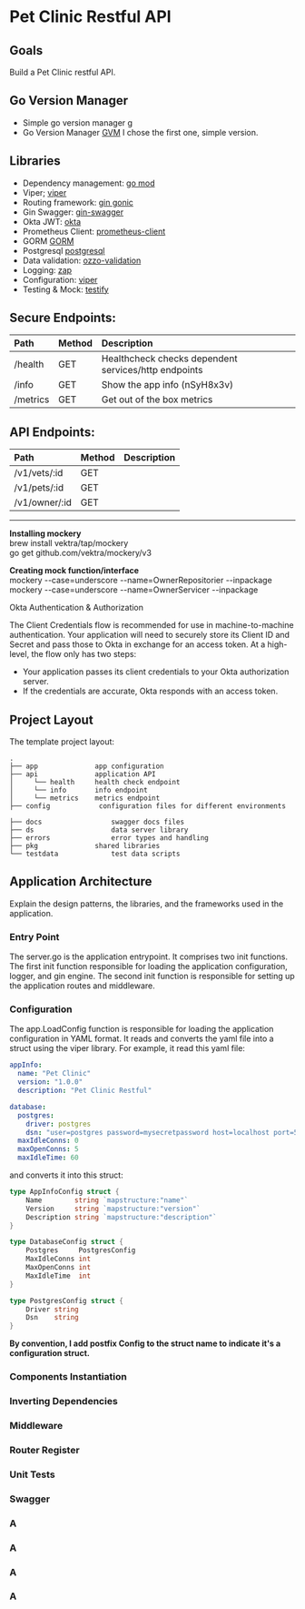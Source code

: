 # Pet Clinic Restful API 

## Goals
Build a Pet Clinic restful API.

## Go Version Manager
* Simple go version manager [g](https://github.com/stefanmaric/g)
* Go Version Manager [GVM](https://github.com/moovweb/gvm)
I chose the first one, simple version.


## Libraries
* Dependency management: [go mod](https://blog.golang.org/using-go-modules)
* Viper; [viper](https://github.com/spf13/viper)
* Routing framework: [gin gonic](https://github.com/gin-gonic/gin)
* Gin Swagger: [gin-swagger](https://github.com/swaggo/gin-swagger)
* Okta JWT: [okta](https://www.okta.com/)
* Prometheus Client: [prometheus-client](https://github.com/prometheus/client_golang/prometheus/promhttp)
* GORM [GORM](https://gorm.io/)
* Postgresql [postgresql](gorm.io/driver/postgres)
* Data validation: [ozzo-validation](https://github.com/go-ozzo/ozzo-validation)
* Logging: [zap](https://github.com/uber-go/zap)
* Configuration: [viper](https://github.com/spf13/viper)
* Testing & Mock: [testify](https://github.com/stretchr/testify)


## Secure Endpoints:
| Path     | Method | Description                                          |
|:---------|:-------|:-----------------------------------------------------|
| /health  | GET    | Healthcheck checks dependent services/http endpoints |
| /info    | GET    | Show the app info (nSyH8x3v)                         |
| /metrics | GET    | Get out of the box metrics                           |


## API Endpoints:
| Path          | Method | Description |
|:--------------|:-------|:------------|
| /v1/vets/:id  | GET    |             |
| /v1/pets/:id  | GET    |             |
| /v1/owner/:id | GET    |             |


---
**Installing mockery**<br/>
brew install vektra/tap/mockery<br/>
go get github.com/vektra/mockery/v3<br/>

**Creating mock function/interface**<br/>
mockery --case=underscore --name=OwnerRepositorier  --inpackage<br/>
mockery --case=underscore --name=OwnerServicer  --inpackage<br/>


Okta Authentication & Authorization

The Client Credentials flow is recommended for use in machine-to-machine authentication. Your application will need to securely store its Client ID and Secret and pass those to Okta in exchange for an access token. At a high-level, the flow only has two steps:

* Your application passes its client credentials to your Okta authorization server.
* If the credentials are accurate, Okta responds with an access token.



## Project Layout

The template project layout:

```
.
├── app              app configuration 
├── api              application API
│     └── health     health check endpoint
│     └── info       info endpoint
│     └── metrics    metrics endpoint
├── config            configuration files for different environments

├── docs                 swagger docs files
├── ds                   data server library
├── errors               error types and handling
├── pkg              shared libraries
└── testdata             test data scripts
```

## Application Architecture
Explain the design patterns, the libraries, and the frameworks used in the application.

### Entry Point
The server.go is the application entrypoint. It comprises two init functions. The first init function responsible 
for loading the application configuration, logger, and gin engine. The second init function is responsible for 
setting up the application routes and middleware.

### Configuration
The app.LoadConfig function is responsible for loading the application configuration in YAML format. It reads and 
converts the yaml file into a struct using the viper library.  For example, it read this yaml file:

```yaml
appInfo:
  name: "Pet Clinic"
  version: "1.0.0"
  description: "Pet Clinic Restful"

database:
  postgres:
    driver: postgres
    dsn: "user=postgres password=mysecretpassword host=localhost port=5432 dbname=petclinic sslmode=disable"
  maxIdleConns: 0
  maxOpenConns: 5
  maxIdleTime: 60
```
and converts it into this struct:
```go
type AppInfoConfig struct {
    Name        string `mapstructure:"name"`
    Version     string `mapstructure:"version"`
    Description string `mapstructure:"description"`
}

type DatabaseConfig struct {
    Postgres     PostgresConfig
    MaxIdleConns int
    MaxOpenConns int
    MaxIdleTime  int
}

type PostgresConfig struct {
    Driver string
    Dsn    string
}
```
**By convention, I add postfix Config to the struct name to indicate it's a configuration struct.**

### Components Instantiation

### Inverting Dependencies

### Middleware

### Router Register

### Unit Tests

### Swagger



### A

### A

### A

### A

